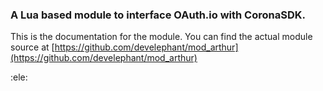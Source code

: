 ### A Lua based module to interface OAuth.io with CoronaSDK.

This is the documentation for the module. You can find the actual module source at [https://github.com/develephant/mod_arthur](https://github.com/develephant/mod_arthur)

:ele:
